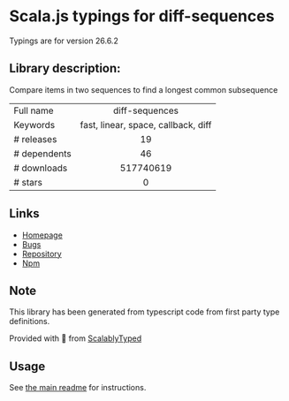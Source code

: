 
# Scala.js typings for diff-sequences

Typings are for version 26.6.2

## Library description:
Compare items in two sequences to find a longest common subsequence

|                    |                 |
| ------------------ | :-------------: |
| Full name          | diff-sequences |
| Keywords           | fast, linear, space, callback, diff |
| # releases         | 19 |
| # dependents       | 46 |
| # downloads        | 517740619 |
| # stars            | 0 |

## Links
- [Homepage](https://github.com/facebook/jest#readme)
- [Bugs](https://github.com/facebook/jest/issues)
- [Repository](https://github.com/facebook/jest)
- [Npm](https://www.npmjs.com/package/diff-sequences)
    


## Note
This library has been generated from typescript code from first party type definitions.

Provided with :purple_heart: from [ScalablyTyped](https://github.com/oyvindberg/ScalablyTyped)

## Usage
See [the main readme](../../readme.md) for instructions.


